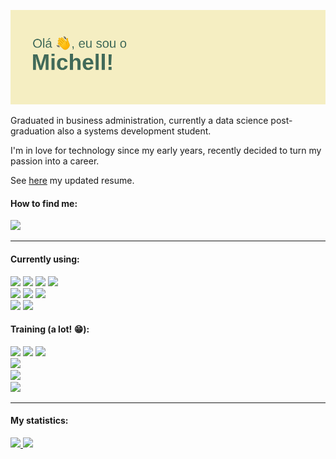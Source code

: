 <a href="https://github.com/michellamello"><img src="https://github.com/michellamello/michellamello/blob/main/header.png"/></a>

Graduated in business administration, currently a data science post-graduation also a systems development student.

I'm in love for technology since my early years, recently decided to turn my passion into a career.

See <a href="https://github.com/michellamello/curriculo/blob/main/resume-eng.html">here</a> my updated resume.

#### How to find me:
<a href="https://www.linkedin.com/in/michell-mello/"><img src="https://img.shields.io/badge/LinkedIn-0077B5?style=for-the-badge&logo=linkedin&logoColor=white"/></a>

<hr>

#### Currently using:
<div>
  <img src="https://img.shields.io/badge/Python-FFD43B?style=for-the-badge&logo=python&logoColor=darkgreen"/>
  <img src="https://img.shields.io/badge/Django-092E20?style=for-the-badge&logo=django&logoColor=green"/>
  <img src="https://img.shields.io/badge/Jupyter-F37626.svg?&style=for-the-badge&logo=Jupyter&logoColor=white"/>
  <img src="https://img.shields.io/badge/C%23-239120?style=for-the-badge&logo=c-sharp&logoColor=white"/>
</div>
<div>
  <img src="https://img.shields.io/badge/HTML-239120?style=for-the-badge&logo=html5&logoColor=white"/>
  <img src="https://img.shields.io/badge/CSS3-1572B6?style=for-the-badge&logo=css3&logoColor=white"/>
  <img src="https://img.shields.io/badge/Bootstrap-563D7C?style=for-the-badge&logo=bootstrap&logoColor=white"/>
</div>
<div>
  <img src="https://img.shields.io/badge/MongoDB-4EA94B?style=for-the-badge&logo=mongodb&logoColor=white"/>
  <img src="https://img.shields.io/badge/MySQL-00000F?style=for-the-badge&logo=mysql&logoColor=white"/>
</div>

#### Training (a lot! 😁):
<div>
  <div>
    <img src="https://img.shields.io/badge/Amazon_AWS-232F3E?style=for-the-badge&logo=amazon-aws&logoColor=white"/>
    <img src="https://img.shields.io/badge/microsoft%20azure-0089D6?style=for-the-badge&logo=microsoft-azure&logoColor=white"/>
    <img src="https://img.shields.io/badge/Google_Cloud-4285F4?style=for-the-badge&logo=google-cloud&logoColor=white"/>
  </div>
  <div>
    <img src="https://img.shields.io/badge/JavaScript-F7DF1E?style=for-the-badge&logo=javascript&logoColor=black"/>
  </div>
  <div>
    <img src="https://img.shields.io/badge/PostgreSQL-316192?style=for-the-badge&logo=postgresql&logoColor=white"/>
  </div>
  <div>
    <img src="https://img.shields.io/badge/Docker-2CA5E0?style=for-the-badge&logo=docker&logoColor=white"/>
  </div>
</div>
<hr>

#### My statistics:
<div>
  <a href="https://github.com/michellamello">
    <img src="https://github.com/michellamello/github-stats/blob/master/generated/overview.svg"/>
    <img src="https://github.com/michellamello/github-stats/blob/master/generated/languages.svg"/>
  </a>
</div>
